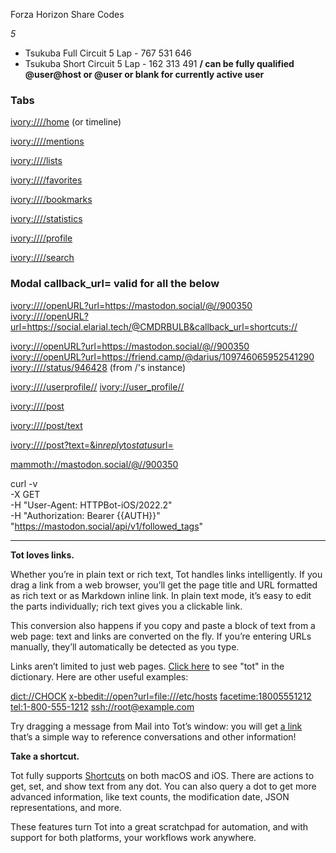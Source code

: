 Forza Horizon Share Codes

_5_

- Tsukuba Full Circuit 5 Lap - 767 531 646
- Tsukuba Short Circuit 5 Lap - 162 313 491
**/ can be fully qualified @user@host or @user or blank for currently active user**

### Tabs

<ivory:////home> (or timeline)

<ivory:////mentions>

<ivory:////lists>

<ivory:////favorites>

<ivory:////bookmarks>

<ivory:////statistics>

<ivory:////profile>

<ivory:////search>

### Modal callback\_url=<url> valid for all the below

<ivory:////openURL?url=https://mastodon.social/@//900350>
<ivory:////openURL?url=https://social.elarial.tech/@CMDRBULB&callback_url=shortcuts://>

<ivory:///openURL?url=https://mastodon.social/@//900350>
<ivory:///openURL?url=https://friend.camp/@darius/109746065952541290>
<ivory:////status/946428> (from /'s instance)

[ivory:////userprofile//](ivory:////userprofile/user/)
<ivory://user_profile//>

<ivory:////post>

<ivory:////post/text>

[ivory:////post?text=<text>&in](ivory:////post?text=%3Ctext%3E&inreplytostatusurl=%3Curl%3E)_[reply](ivory:////post?text=%3Ctext%3E&inreplytostatusurl=%3Curl%3E)_[to](ivory:////post?text=%3Ctext%3E&inreplytostatusurl=%3Curl%3E)_[status](ivory:////post?text=%3Ctext%3E&inreplytostatusurl=%3Curl%3E)_[url=<url>](ivory:////post?text=%3Ctext%3E&inreplytostatusurl=%3Curl%3E)

<mammoth://mastodon.social/@//900350>

curl -v \
	-X GET \
	-H "User-Agent: HTTPBot-iOS/2022.2" \
	-H "Authorization: Bearer {{AUTH}}" \
	"<https://mastodon.social/api/v1/followed_tags>"

---

**Tot loves links.**

Whether you’re in plain text or rich text, Tot handles links intelligently. If you drag a link from a web browser, you’ll get the page title and URL formatted as rich text or as Markdown inline link. In plain text mode, it’s easy to edit the parts individually; rich text gives you a clickable link.

This conversion also happens if you copy and paste a block of text from a web page: text and links are converted on the fly. If you’re entering URLs manually, they’ll automatically be detected as you type.

Links aren’t limited to just web pages. [Click here](dict://tot) to see "tot" in the dictionary. Here are other useful examples:

<dict://CHOCK>
<x-bbedit://open?url=file:///etc/hosts>
<facetime:18005551212>
<tel:1-800-555-1212>
<ssh://root@example.com>

Try dragging a message from Mail into Tot’s window: you will get [a link](https://daringfireball.net/2007/12/message_urls_leopard_mail) that’s a simple way to reference conversations and other information!

**Take a shortcut.**

Tot fully supports [Shortcuts](https://support.apple.com/guide/shortcuts/welcome/ios) on both macOS and iOS. There are actions to get, set, and show text from any dot. You can also query a dot to get more advanced information, like text counts, the modification date, JSON representations, and more.

These features turn Tot into a great scratchpad for automation, and with support for both platforms, your workflows work anywhere.

